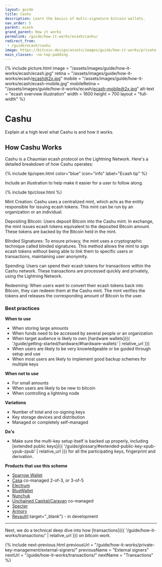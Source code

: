```yaml
---
layout: guide
title: Cashu
description: Learn the basics of multi-signature bitcoin wallets.
nav_order: 5
parent: ecash
grand_parent: How it works
permalink: /guide/how-it-works/ecash/cashu/
redirect_from:
 - /guide/ecash/cashu
image: https://bitcoin.design/assets/images/guide/how-it-works/private-key-management/multi-key/multi-key-preview.png
main_classes: -no-top-padding
---
```


<!--

Editor's notes

Explains generally how multi-key schemes work.

Illustration sources

https://www.figma.com/community/file/888680264445459448
https://www.figma.com/community/file/995256542920917246/BDG---Private-key-management-illustrations

-->

{% include picture.html
   image = "/assets/images/guide/how-it-works/ecash/ecash.jpg"
   retina = "/assets/images/guide/how-it-works/ecash/ecash@2x.jpg"
   mobile = "/assets/images/guide/how-it-works/ecash/ecash-mobile.jpg"
   mobileRetina = "/assets/images/guide/how-it-works/ecash/ecash-mobile@2x.jpg"
   alt-text = "ecash overview illustration"
   width = 1600
   height = 700
   layout = "full-width"
%}

# Cashu
Explain at a high level what Cashu is and how it works.

## How Cashu Works
Cashu is a Chaumian ecash protocol on the Lightning Network. Here's a detailed breakdown of how Cashu operates:

{% include tip/open.html color="blue" icon="info" label="Ecash tip" %}

Include an illustration to help make it easier for a user to follow along.

{% include tip/close.html %}

Mint Creation:
Cashu uses a centralized mint, which acts as the entity responsible for issuing ecash tokens. This mint can be run by an organization or an individual.

Depositing Bitcoin:
Users deposit Bitcoin into the Cashu mint. In exchange, the mint issues ecash tokens equivalent to the deposited Bitcoin amount. These tokens are backed by the Bitcoin held in the mint.

Blinded Signatures:
To ensure privacy, the mint uses a cryptographic technique called blinded signatures. This method allows the mint to sign ecash tokens without being able to link them to specific users or transactions, maintaining user anonymity.

Spending:
Users can spend their ecash tokens for transactions within the Cashu network. These transactions are processed quickly and privately, using  the Lightning Network.

Redeeming:
When users want to convert their ecash tokens back into Bitcoin, they can redeem them at the Cashu mint. The mint verifies the tokens and releases the corresponding amount of Bitcoin to the user.

### Best practices

**When to use**
- When storing large amounts
- When funds need to be accessed by several people or an organization
- When target audience is likely to own [hardware wallets]({{ '/guide/getting-started/hardware/#hardware-wallets' | relative_url }})
- When users are likely to be very knowledgeable or be guided through setup and use
- When most users are likely to implement good backup schemes for multiple keys

**When not to use**
- For small amounts
- When users are likely to be new to bitcoin
- When controlling a lightning node

**Variations**
- Number of total and co-signing keys
- Key storage devices and distribution
- Managed or completely self-managed

**Do's**
- Make sure the multi-key setup itself is backed up properly, including [extended public keys]({{ '/guide/glossary/#extended-public-key-xpub-ypub-zpub' | relative_url }}) for all the participating keys, fingerprint and derivation.

**Products that use this scheme**
- [Sparrow Wallet](https://sparrowwallet.com/)
- [Casa](https://keys.casa) co-managed 2-of-3, or 3-of-5
- [Electrum](https://electrum.org)
- [BlueWallet](https://bluewallet.io)
- [Nunchuk](https://nunchuk.io)
- [Unchained Capital/Caravan](https://unchained-capital.com) co-managed
- [Specter](https://specter.solutions)
- [Armory](https://btcarmory.com)
- [Revault](https://revault.dev){:target="_blank"} - in development

---

Next, we do a technical deep dive into how [transactions]({{ '/guide/how-it-works/transactions/' | relative_url }}) on bitcoin work.

{% include next-previous.html
   previousUrl = "/guide/how-it-works/private-key-management/external-signers/"
   previousName = "External signers"
   nextUrl = "/guide/how-it-works/transactions/"
   nextName = "Transactions"
%}
